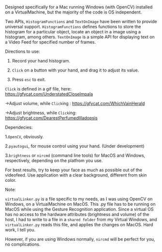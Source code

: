 Designed specifically for a Mac running Windows (with OpenCV) installed on a VirtualMachine, but the majority of the code is OS independent.

Two APIs, `HistogramFunctions` and `TextOnImage` have been written to provide universal support.
`HistogramFunctions` defines functions to store the histogram for a particular object, locate an object in a image using a histogram, among others.
`TextOnImage` is a simple API for displaying text on a Video Feed for specified number of frames.

Directions to use:

1. Record your hand histogram.

2. `Click` on a button with your hand, and drag it to adjust its value.

3. Press `esc` to exit.

`Click` is defined in a gif file, here: https://gfycat.com/UnderstatedCloseImpala



->Adjust volume, while `Click`ing : https://gfycat.com/WhichVainHerald


->Adjust brightness, while `Click`ing: https://gfycat.com/DearestPerfumedIlladopsis

Dependecies:


1.`OpenCV`, obviously.

2.`pyautogui`, for mouse control using your hand. (Under development)

3.`brightness` or `nircmd` (command line tools) for MacOS and Windows, respectively, depending on the platfrom you use.

For best results, try to keep your face as much as possible out of the videofeed. Use application with a clear background, different from skin color.

Note:

`virtualLinker.py` is a file specific to my needs, as I was using OpenCV on Windows, on a VirtualMachine on MacOS.
This .py file has to be running on MacOS while using the Gesture Recognition application.
Since a virtual OS has no access to the hardware attributes (brightness and volume) of the host, I had to
write to a file in a `shared folder` from my Virtual Windows, and `virtualLinker.py` reads this file, and applies the changes on MacOS. Hard work, I tell you.

However, if you are using Windows normally, `nircmd` will be perfect for you, no complications.

